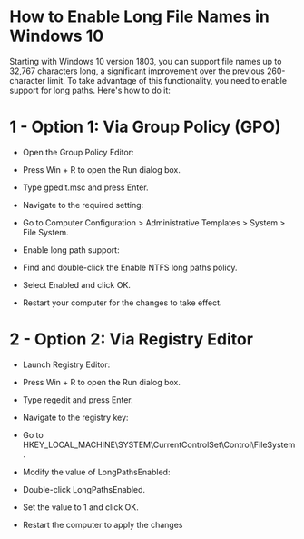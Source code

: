 # How to Enable Long File Names in Windows 10 


Starting with Windows 10 version 1803, you can support file names up to 32,767 characters long, a significant improvement over the previous 260-character limit. To take advantage of this functionality, you need to enable support for long paths. Here's how to do it: 

# 1 - Option 1: Via Group Policy (GPO) 
  * Open the Group Policy Editor: 
  
  * Press Win + R to open the Run dialog box.
  * Type gpedit.msc and press Enter.
  * Navigate to the required setting:
  
  * Go to Computer Configuration > Administrative Templates > System > File System.
  * Enable long path support: 
  
  * Find and double-click the Enable NTFS long paths policy.
  * Select Enabled and click OK.
  * Restart your computer for the changes to take effect.

# 2 - Option 2: Via Registry Editor 
  * Launch Registry Editor: 
  
  * Press Win + R to open the Run dialog box.
  * Type regedit and press Enter.
  * Navigate to the registry key: 
  
  * Go to HKEY_LOCAL_MACHINE\SYSTEM\CurrentControlSet\Control\FileSystem.
  * Modify the value of LongPathsEnabled:
  
  * Double-click LongPathsEnabled.
  * Set the value to 1 and click OK.
  * Restart the computer to apply the changes